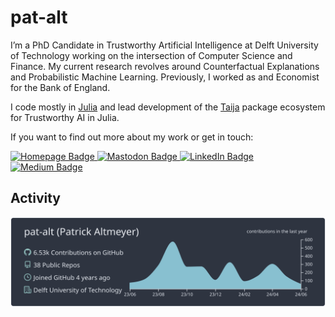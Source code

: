 # pat-alt

I’m a PhD Candidate in Trustworthy Artificial Intelligence at Delft University of Technology working on the intersection of Computer Science and Finance. My current research revolves around Counterfactual Explanations and Probabilistic Machine Learning. Previously, I worked as and Economist for the Bank of England.

I code mostly in [Julia](https://github.com/JuliaLang/julia) and lead development of the [Taija](https://github.com/JuliaTrustworthyAI) package ecosystem for Trustworthy AI in Julia.

If you want to find out more about my work or get in touch:

<div id="badges">
  <a href="https://www.patalt.org/">
    <img src="https://img.shields.io/badge/Homepage-green?style=for-the-badge&logo=googlehome&logoColor=white" alt="Homepage Badge"/>
  </a>
  <a href="https://julialang.social/@patalt" rel="me">
    <img src="https://img.shields.io/badge/Mastodon-purple?style=for-the-badge&logo=mastodon&logoColor=white" alt="Mastodon Badge"/>
  </a>
  <a href="https://www.linkedin.com/in/patrick-altmeyer-a2a25494/">
    <img src="https://img.shields.io/badge/LinkedIn-blue?style=for-the-badge&logo=linkedin&logoColor=white" alt="LinkedIn Badge"/>
  </a>
  <a href="https://medium.com/@patrick.altmeyer">
    <img src="https://img.shields.io/badge/Medium-black?style=for-the-badge&logo=medium&logoColor=white" alt="Medium Badge"/>
  </a>
</div>

## Activity

[![](https://raw.githubusercontent.com/pat-alt/pat-alt/main/profile-summary-card-output/nord_dark/0-profile-details.svg)](https://github.com/vn7n24fzkq/github-profile-summary-cards)

